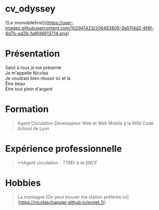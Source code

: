 # cv_odyssey
![Le momobilefirst]((https://user-images.githubusercontent.com/102941423/206483805-9a5114d2-4f8f-4d7b-ad2b-fa6fd6613714.png)
# Présentation
  Salut à tous je me présente  
  Je m'appelle Nicolas  
  Je voudrais bien réussir ici et la  
  Être beau  
  Être tout plein d'argent
  
# Formation
> Agent Circulation
> Développeur Web et Web Mobile à la Wild Code School de Lyon

# Expérience professionnelle
> **Agent circulation - _TTMV à la SNCF_

# Hobbies
> La montagne
> [On peut trouver ma station préférée ici] (https://nicolaschapgier.github.io/projet_1/)
